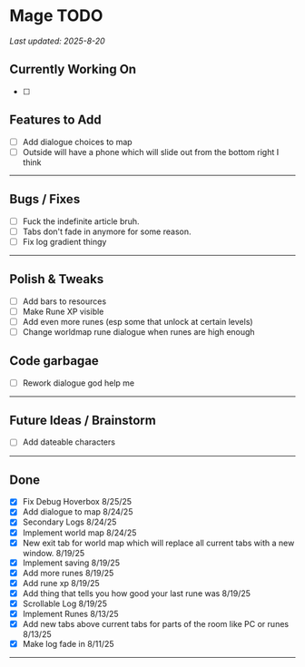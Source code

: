 # Mage TODO

_Last updated: 2025-8-20_

## Currently Working On
- [ ] 

## Features to Add
- [ ] Add dialogue choices to map
- [ ] Outside will have a phone which will slide out from the bottom right I think

---

## Bugs / Fixes
- [ ] Fuck the indefinite article bruh.
- [ ] Tabs don't fade in anymore for some reason.
- [ ] Fix log gradient thingy

---

## Polish & Tweaks
- [ ] Add bars to resources
- [ ] Make Rune XP visible
- [ ] Add even more runes (esp some that unlock at certain levels)
- [ ] Change worldmap rune dialogue when runes are high enough

## Code garbagae
- [ ] Rework dialogue god help me

---

## Future Ideas / Brainstorm
- [ ] Add dateable characters

---

## Done
- [x] Fix Debug Hoverbox 8/25/25
- [x] Add dialogue to map 8/24/25
- [x] Secondary Logs 8/24/25
- [x] Implement world map 8/24/25
- [x] New exit tab for world map which will replace all current tabs with a new window. 8/19/25
- [x] Implement saving 8/19/25
- [x] Add more runes 8/19/25
- [x] Add rune xp 8/19/25
- [x] Add thing that tells you how good your last rune was 8/19/25
- [x] Scrollable Log 8/19/25
- [x] Implement Runes 8/13/25
- [x] Add new tabs above current tabs for parts of the room like PC or runes 8/13/25
- [x] Make log fade in  8/11/25
---
